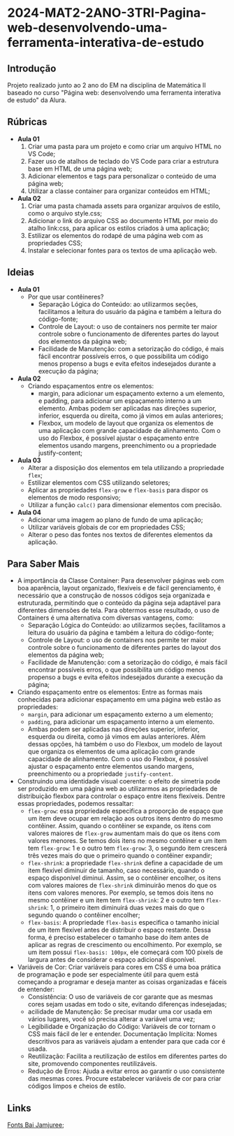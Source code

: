 # 2024-MAT2-2ANO-3TRI-Pagina-web-desenvolvendo-uma-ferramenta-interativa-de-estudo

## Introdução

Projeto realizado junto ao 2 ano do EM na disciplina de Matemática II baseado no curso "Página web: desenvolvendo uma ferramenta interativa de estudo" da Alura.

## Rúbricas

* **Aula 01**
  1. Criar uma pasta para um projeto e como criar um arquivo HTML no VS Code;
  2. Fazer uso de atalhos de teclado do VS Code para criar a estrutura base em HTML de uma página web;
  3. Adicionar elementos e tags para personalizar o conteúdo de uma página web;
  4. Utilizar a classe container para organizar conteúdos em HTML;
* **Aula 02**
  1. Criar uma pasta chamada assets para organizar arquivos de estilo, como o arquivo style.css;
  2. Adicionar o link do arquivo CSS ao documento HTML por meio do atalho link:css, para aplicar os estilos criados à uma aplicação;
  3. Estilizar os elementos do rodapé de uma página web com as propriedades CSS;
  4. Instalar e selecionar fontes para os textos de uma aplicação web.

## Ideias

* **Aula 01**
  * Por que usar contêineres?
    * Separação Lógica do Conteúdo: ao utilizarmos seções, facilitamos a leitura do usuário da página e também a leitura do código-fonte;
    * Controle de Layout: o uso de containers nos permite ter maior controle sobre o funcionamento de diferentes partes do layout dos elementos da página web;
    * Facilidade de Manutenção: com a setorização do código, é mais fácil encontrar possíveis erros, o que possibilita um código menos propenso a bugs e evita efeitos indesejados durante a execução da página;
* **Aula 02**
  * Criando espaçamentos entre os elementos:
    * margin, para adicionar um espaçamento externo a um elemento, e padding, para adicionar um espaçamento interno a um elemento. Ambas podem ser aplicadas nas direções superior, inferior, esquerda ou direita, como já vimos em aulas anteriores;
    * Flexbox, um modelo de layout que organiza os elementos de uma aplicação com grande capacidade de alinhamento. Com o uso do Flexbox, é possível ajustar o espaçamento entre elementos usando margens, preenchimento ou a propriedade justify-content;
* **Aula 03**
  * Alterar a disposição dos elementos em tela utilizando a propriedade `flex`;
  * Estilizar elementos com CSS utilizando seletores;
  * Aplicar as propriedades `flex-grow` e `flex-basis` para dispor os elementos de modo responsivo;
  * Utilizar a função `calc()` para dimensionar elementos com precisão.
* **Aula 04**
  * Adicionar uma imagem ao plano de fundo de uma aplicação;
  * Utilizar variáveis globais de cor em propriedades CSS;
  * Alterar o peso das fontes nos textos de diferentes elementos da aplicação.

## Para Saber Mais

* A importância da Classe Container: Para desenvolver páginas web com boa aparência, layout organizado, flexíveis e de fácil gerenciamento, é necessário que a construção de nossos códigos seja organizada e estruturada, permitindo que o conteúdo da página seja adaptável para diferentes dimensões de tela. Para obtermos esse resultado, o uso de Containers é uma alternativa com diversas vantagens, como:
  * Separação Lógica do Conteúdo: ao utilizarmos seções, facilitamos a leitura do usuário da página e também a leitura do código-fonte;
  * Controle de Layout: o uso de containers nos permite ter maior controle sobre o funcionamento de diferentes partes do layout dos elementos da página web;
  * Facilidade de Manutenção: com a setorização do código, é mais fácil encontrar possíveis erros, o que possibilita um código menos propenso a bugs e evita efeitos indesejados durante a execução da página;
* Criando espaçamento entre os elementos: Entre as formas mais conhecidas para adicionar espaçamento em uma página web estão as propriedades: 
  * `margin`, para adicionar um espaçamento externo a um elemento;
  * `padding`, para adicionar um espaçamento interno a um elemento. 
  * Ambas podem ser aplicadas nas direções superior, inferior, esquerda ou direita, como já vimos em aulas anteriores. Além dessas opções, há também o uso do Flexbox, um modelo de layout que organiza os elementos de uma aplicação com grande capacidade de alinhamento. Com o uso do Flexbox, é possível ajustar o espaçamento entre elementos usando margens, preenchimento ou a propriedade `justify-content`.
* Construindo uma identidade visual coerente: o efeito de simetria pode ser produzido em uma página web ao utilizarmos as propriedades de distribuição flexbox para controlar o espaço entre itens flexíveis. Dentre essas propriedades, podemos ressaltar:
  * `flex-grow`: essa propriedade especifica a proporção de espaço que um item deve ocupar em relação aos outros itens dentro do mesmo contêiner. Assim, quando o contêiner se expande, os itens com valores maiores de `flex-grow` aumentam mais do que os itens com valores menores. Se temos dois itens no mesmo contêiner e um item tem `flex-grow`: 1 e o outro tem `flex-grow`: 3, o segundo item crescerá três vezes mais do que o primeiro quando o contêiner expandir;
  * `flex-shrink`: a propriedade `flex-shrink` define a capacidade de um item flexível diminuir de tamanho, caso necessário, quando o espaço disponível diminui. Assim, se o contêiner encolher, os itens com valores maiores de `flex-shrink` diminuirão menos do que os itens com valores menores. Por exemplo, se temos dois itens no mesmo contêiner e um item tem `flex-shrink`: 2 e o outro tem `flex-shrink`: 1, o primeiro item diminuirá duas vezes mais do que o segundo quando o contêiner encolher;
  * `flex-basis`: A propriedade `flex-basis` especifica o tamanho inicial de um item flexível antes de distribuir o espaço restante. Dessa forma, é preciso estabelecer o tamanho base do item antes de aplicar as regras de crescimento ou encolhimento. Por exemplo, se um item possui `flex-basis: 100px`, ele começará com 100 pixels de largura antes de considerar o espaço adicional disponível.
* Variáveis de Cor: Criar variáveis para cores em CSS é uma boa prática de programação e pode ser especialmente útil para quem está começando a programar e deseja manter as coisas organizadas e fáceis de entender:
  * Consistência: O uso de variáveis de cor garante que as mesmas cores sejam usadas em todo o site, evitando diferenças indesejadas;
  * acilidade de Manutenção: Se precisar mudar uma cor usada em vários lugares, você só precisa alterar a variável uma vez;
  * Legibilidade e Organização do Código: Variáveis de cor tornam o CSS mais fácil de ler e entender. Documentação Implícita: Nomes descritivos para as variáveis ajudam a entender para que cada cor é usada.
  * Reutilização: Facilita a reutilização de estilos em diferentes partes do site, promovendo componentes reutilizáveis.
  * Redução de Erros: Ajuda a evitar erros ao garantir o uso consistente das mesmas cores. Procure estabelecer variáveis de cor para criar códigos limpos e cheios de estilo.



## Links

[Fonts Bai Jamjuree](https://fonts.google.com/specimen/Bai+Jamjuree?query=Bai+Jamjuree);